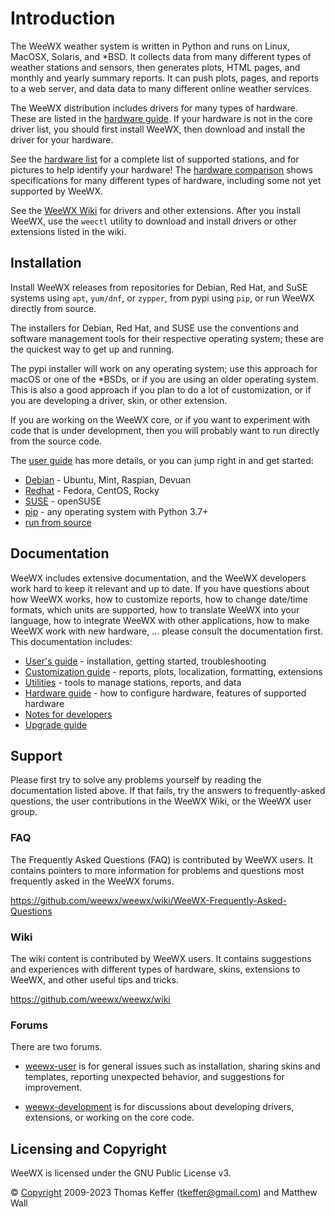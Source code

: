 # Introduction

The WeeWX weather system is written in Python and runs on Linux, MacOSX,
Solaris, and *BSD.  It collects data from many different types of weather
stations and sensors, then generates plots, HTML pages, and monthly and
yearly summary reports. It can push plots, pages, and reports to a web
server, and data data to many different online weather services.

The WeeWX distribution includes drivers for many types of hardware.  These
are listed in the [hardware guide](../hardware/drivers). If your hardware
is not in the core driver list, you should first install WeeWX, then download
and install the driver for your hardware.

See the [hardware list](https://weewx.com/hardware.html) for a complete list
of supported stations, and for pictures to help identify your hardware!  The
[hardware comparison](https://weewx.com/hwcmp.html) shows specifications for
many different types of hardware, including some not yet supported by WeeWX.

See the [WeeWX Wiki](https://github.com/weewx/weewx/wiki) for drivers and
other extensions. After you install WeeWX, use the `weectl` utility to
download and install drivers or other extensions listed in the wiki.


## Installation

Install WeeWX releases from repositories for Debian, Red Hat, and SuSE systems
using `apt`, `yum/dnf`, or `zypper`, from pypi using `pip`, or run WeeWX
directly from source.

The installers for Debian, Red Hat, and SUSE use the conventions and software
management tools for their respective operating system; these are the quickest
way to get up and running.

The pypi installer will work on any operating system; use this approach for
macOS or one of the *BSDs, or if you are using an older operating system.
This is also a good approach if you plan to do a lot of customization, or if
you are developing a driver, skin, or other extension.

If you are working on the WeeWX core, or if you want to experiment with
code that is under development, then you will probably want to run directly
from the source code.

The [user guide](usersguide/installing-weewx) has more details, or you can
jump right in and get started:

* [Debian](quickstarts/debian) - Ubuntu, Mint, Raspian, Devuan
* [Redhat](quickstarts/redhat) - Fedora, CentOS, Rocky
* [SUSE](quickstarts/suse) - openSUSE
* [pip](quickstarts/pip) - any operating system with Python 3.7+
* [run from source](quickstarts/source)


## Documentation

WeeWX includes extensive documentation, and the WeeWX developers work hard to
keep it relevant and up to date.  If you have questions about how WeeWX works,
how to customize reports, how to change date/time formats, which units are
supported, how to translate WeeWX into your language, how to integrate WeeWX
with other applications, how to make WeeWX work with new hardware, ... please
consult the documentation first.  This documentation includes:

* [User's guide](usersguide) - installation, getting started, troubleshooting
* [Customization guide](custom) - reports, plots, localization, formatting, extensions
* [Utilities](utilities) - tools to manage stations, reports, and data
* [Hardware guide](hardware) - how to configure hardware, features of supported hardware
* [Notes for developers](devnotes)
* [Upgrade guide](upgrading)


## Support

Please first try to solve any problems yourself by reading the documentation
listed above.  If that fails, try the answers to frequently-asked questions,
the user contributions in the WeeWX Wiki, or the WeeWX user group.


### FAQ

The Frequently Asked Questions (FAQ) is contributed by WeeWX users.  It
contains pointers to more information for problems and questions most
frequently asked in the WeeWX forums.

https://github.com/weewx/weewx/wiki/WeeWX-Frequently-Asked-Questions


### Wiki

The wiki content is contributed by WeeWX users. It contains suggestions and
experiences with different types of hardware, skins, extensions to WeeWX,
and other useful tips and tricks.

https://github.com/weewx/weewx/wiki


### Forums

There are two forums. 

- [weewx-user](https://groups.google.com/group/weewx-user) is for general
  issues such as installation, sharing skins and templates, reporting
  unexpected behavior, and suggestions for improvement.

- [weewx-development](https://groups.google.com/group/weewx-development) is
  for discussions about developing drivers, extensions, or working on the core
  code.


## Licensing and Copyright

WeeWX is licensed under the GNU Public License v3.

© [Copyright](copyright) 2009-2023 Thomas Keffer (<tkeffer@gmail.com>)
and Matthew Wall
